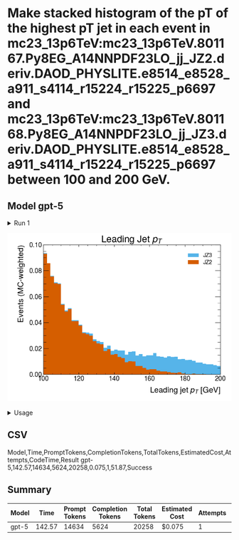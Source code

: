 # Make stacked histogram of the pT of the highest pT jet in each event in mc23_13p6TeV:mc23_13p6TeV.801167.Py8EG_A14NNPDF23LO_jj_JZ2.deriv.DAOD_PHYSLITE.e8514_e8528_a911_s4114_r15224_r15225_p6697 and mc23_13p6TeV:mc23_13p6TeV.801168.Py8EG_A14NNPDF23LO_jj_JZ3.deriv.DAOD_PHYSLITE.e8514_e8528_a911_s4114_r15224_r15225_p6697 between 100 and 200 GeV.

## Model gpt-5

<details><summary>Run 1</summary>
<div style="margin-left: 1em;">


- Uses ServiceX (FuncADL, PHYSLITE) to fetch only the per-event jet pT values needed, filtered at source to jets with pT > 100 GeV to minimize I/O.
- Extracts the leading-jet pT per event with Awkward Array (no Python loops/lists), and applies the MC event weight (EventInfo.mcEventWeight(0)).
- Produces a stacked histogram (JZ2 + JZ3) of leading-jet pT between 100 and 200 GeV with 50 bins using Hist; plotted with ATLAS style and saved to a PNG file.
- Only NFiles=1 is fetched from each dataset as a quick, test-sized run; increase locally when ready.
- Cross-section scaling is NOT applied because a cross section value for 801168 (JZ3) was not available in the provided table; per instructions, when any sample’s cross section is missing, do not apply cross-section scaling to any samples. The plot is MC-event-weighted only.

```python
import awkward as ak
import numpy as np
from hist import Hist
import matplotlib.pyplot as plt
import mplhep as hep

from func_adl_servicex_xaodr25 import FuncADLQueryPHYSLITE
from servicex_analysis_utils import to_awk
from servicex import deliver, ServiceXSpec, Sample, dataset

# Style for plotting
plt.style.use(hep.style.ATLAS)

# Dataset names (copied exactly as requested)
ds_jz2 = "mc23_13p6TeV:mc23_13p6TeV.801167.Py8EG_A14NNPDF23LO_jj_JZ2.deriv.DAOD_PHYSLITE.e8514_e8528_a911_s4114_r15224_r15225_p6697"
ds_jz3 = "mc23_13p6TeV:mc23_13p6TeV.801168.Py8EG_A14NNPDF23LO_jj_JZ3.deriv.DAOD_PHYSLITE.e8514_e8528_a911_s4114_r15224_r15225_p6697"

# Build a single query that:
# - returns per-event list of jet pT in GeV for jets with pT > 100 GeV
# - returns the MC event weight
base_query = FuncADLQueryPHYSLITE()
query = base_query.Select(
    lambda e: {
        "jet_pt": e.Jets()
                   .Where(lambda j: j.pt() / 1000.0 > 100.0)
                   .Select(lambda j: j.pt() / 1000.0),
        "mc_w": e.EventInfo("EventInfo").mcEventWeight(0),
    }
)

# Deliver both datasets in a single ServiceX call (NFiles=1 each)
result = to_awk(
    deliver(
        ServiceXSpec(
            Sample=[
                Sample(
                    Name="JZ2",
                    Dataset=dataset.Rucio(ds_jz2),
                    NFiles=1,
                    Query=query,
                ),
                Sample(
                    Name="JZ3",
                    Dataset=dataset.Rucio(ds_jz3),
                    NFiles=1,
                    Query=query,
                ),
            ]
        )
    )
)

data_jz2 = result["JZ2"]
data_jz3 = result["JZ3"]

# Helper to compute leading-jet pT per event and select 100–200 GeV
def leading_pt_in_range(data):
    jet_pt = data["jet_pt"]  # jagged array of per-event jet pT's [GeV], filtered >100 GeV
    w = data["mc_w"]         # per-event MC weight (scalar)

    # Find index of the max pT jet per event; keepdims=True to slice correctly
    max_idx = ak.argmax(jet_pt, axis=1, keepdims=True)
    lead_pt = ak.firsts(jet_pt[max_idx])  # optional values (None if no jets passed the 100 GeV cut)

    # Drop events with no selected jets (None) and keep only 100–200 GeV range
    valid = ~ak.is_none(lead_pt)
    lead_pt = lead_pt[valid]
    w = w[valid]

    # Histogram range selection
    in_range = (lead_pt >= 100.0) & (lead_pt <= 200.0)
    lead_pt = lead_pt[in_range]
    w = w[in_range]

    return lead_pt, w

lead_pt_jz2, w_jz2 = leading_pt_in_range(data_jz2)
lead_pt_jz3, w_jz3 = leading_pt_in_range(data_jz3)

# Build a single histogram with a process category axis
h_all = (
    Hist.new
        .Reg(50, 100.0, 200.0, name="pt", label="Leading jet $p_{T}$ [GeV]")
        .StrCat([], name="process", label="Process", growth=True)
        .Weight()
)

# Fill histogram for each process; convert Awkward -> NumPy for Hist.fill
h_all.fill(pt=ak.to_numpy(lead_pt_jz2), process="JZ2", weight=ak.to_numpy(w_jz2))
h_all.fill(pt=ak.to_numpy(lead_pt_jz3), process="JZ3", weight=ak.to_numpy(w_jz3))

# Prepare stacked plot using mplhep.histplot and Hist binning
fig, ax = plt.subplots()

# Extract process slices and plot stacked
h_jz2 = h_all[:, "JZ2"]
h_jz3 = h_all[:, "JZ3"]

# Values and edges for mplhep.histplot
values = [h_jz2.values(), h_jz3.values()]
edges = h_all.axes["pt"].edges

import mplhep as hep
hep.histplot(values, edges, stack=True, histtype="fill", label=["JZ2", "JZ3"], ax=ax)

ax.set_xlabel("Leading jet $p_{T}$ [GeV]")
ax.set_ylabel("Events (MC-weighted)")
ax.set_xlim(100, 200)
ax.set_title("Leading Jet $p_{T}$")
ax.legend()

fig.savefig("leading_jet_pt_stacked.png")
plt.close(fig)

print("Wrote plot to leading_jet_pt_stacked.png")
print("Note: Applied MC event weights only; no cross-section scaling applied (missing cross section for run 801168).")
```
### stdout:

```text
JZ2: Transform ━━━━━━━━━━━━━━━━━━━━━━━━━━━━━━━━━━━━━━━━ 1/1 00:26
      Download ━━━━━━━━━━━━━━━━━━━━━━━━━━━━━━━━━━━━━━━━ 1/1 00:30
JZ3: Transform ━━━━━━━━━━━━━━━━━━━━━━━━━━━━━━━━━━━━━━━━ 1/1 00:21
      Download ━━━━━━━━━━━━━━━━━━━━━━━━━━━━━━━━━━━━━━━━ 1/1 00:25
Wrote plot to leading_jet_pt_stacked.png
Note: Applied MC event weights only; no cross-section scaling applied (missing cross section for run 801168).
**Success**

```

### stderr:

```text
Unable to find image 'gordonwatts/atlasplotagent:1.0.0' locally
1.0.0: Pulling from gordonwatts/atlasplotagent
59e22667830b: Pulling fs layer
0f40319da806: Pulling fs layer
081f96d6584f: Pulling fs layer
8fdd7df8e834: Pulling fs layer
2a1478e0415a: Pulling fs layer
235451d01566: Pulling fs layer
a0831920243c: Pulling fs layer
4f4fb700ef54: Pulling fs layer
ce8f13a8c0b6: Pulling fs layer
8f2cf14ad14d: Pulling fs layer
660b8664e6e1: Pulling fs layer
eb522b4f7276: Pulling fs layer
4f4fb700ef54: Waiting
ce8f13a8c0b6: Waiting
8fdd7df8e834: Waiting
2a1478e0415a: Waiting
8f2cf14ad14d: Waiting
660b8664e6e1: Waiting
235451d01566: Waiting
eb522b4f7276: Waiting
a0831920243c: Waiting
0f40319da806: Verifying Checksum
0f40319da806: Download complete
081f96d6584f: Verifying Checksum
081f96d6584f: Download complete
8fdd7df8e834: Download complete
59e22667830b: Verifying Checksum
59e22667830b: Download complete
2a1478e0415a: Download complete
a0831920243c: Verifying Checksum
a0831920243c: Download complete
4f4fb700ef54: Download complete
59e22667830b: Pull complete
ce8f13a8c0b6: Download complete
0f40319da806: Pull complete
660b8664e6e1: Verifying Checksum
660b8664e6e1: Download complete
081f96d6584f: Pull complete
8fdd7df8e834: Pull complete
2a1478e0415a: Pull complete
eb522b4f7276: Verifying Checksum
eb522b4f7276: Download complete
235451d01566: Verifying Checksum
235451d01566: Download complete
235451d01566: Pull complete
a0831920243c: Pull complete
4f4fb700ef54: Pull complete
ce8f13a8c0b6: Pull complete
8f2cf14ad14d: Verifying Checksum
8f2cf14ad14d: Download complete
8f2cf14ad14d: Pull complete
660b8664e6e1: Pull complete
eb522b4f7276: Pull complete
Digest: sha256:50780f1eaa7c0986e2e395adf88e50acb6e449689144926f8bd0942460f8d20a
Status: Downloaded newer image for gordonwatts/atlasplotagent:1.0.0
bash: cannot set terminal process group (-1): Inappropriate ioctl for device
bash: no job control in this shell
/work/.venv/lib/python3.13/site-packages/func_adl_servicex_xaodr25/trigger.py:127: SyntaxWarning: invalid escape sequence '\D'
  object. Close match is done as a function of $\Delta R < `dr`$.

```


</div></details>


![e1255027_gpt-5_leading_jet_pt_stacked.png](img/e1255027_gpt-5_leading_jet_pt_stacked.png)
<details><summary>Usage</summary>
<div style="margin-left: 1em;">


### LLM Usage
| Step | Time (sec) | Prompt Tokens | Completion Tokens | Total Tokens | Cost (USD) |
|---|---|---|---|---|---|
| Run 1 | 142.57 | 14634 | 5624 | 20258 | $0.07 |
| **Total** | 142.57 | 14634 | 5624 | 20258 | $0.075 |

### Docker Usage
| Phase | Elapsed Time (seconds) |
|-------|--------------|
| Run 1 | 51.87 |
| **Total** | **51.87** |

</div></details>


## CSV

Model,Time,PromptTokens,CompletionTokens,TotalTokens,EstimatedCost,Attempts,CodeTime,Result
gpt-5,142.57,14634,5624,20258,0.075,1,51.87,Success
## Summary
| Model | Time | Prompt Tokens | Completion Tokens | Total Tokens | Estimated Cost | Attempts | Code Time | Result |
|-----|----|-------------|-----------------|------------|--------------|--------|---------|------|
| gpt-5 | 142.57 | 14634 | 5624 | 20258 | $0.075 | 1 | 51.87 | Success |
